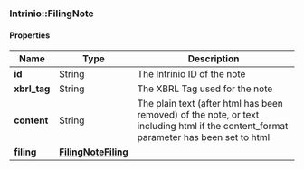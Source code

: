 

[//]: # (CLASS:Intrinio::FilingNote)

[//]: # (KIND:object)

### Intrinio::FilingNote

#### Properties

[//]: # (START_DEFINITION)

Name | Type | Description
------------ | ------------- | -------------
**id** | String | The Intrinio ID of the note &nbsp;
**xbrl_tag** | String | The XBRL Tag used for the note &nbsp;
**content** | String | The plain text (after html has been removed) of the note, or text including html if the content_format parameter has been set to html &nbsp;
**filing** | [**FilingNoteFiling**](FilingNoteFiling.md) |  &nbsp;

[//]: # (END_DEFINITION)


[//]: # (CONTAINED_CLASS:Intrinio::FilingNoteFiling)



